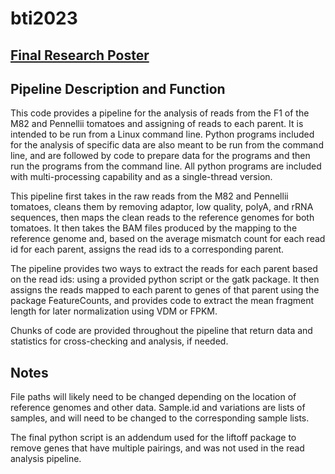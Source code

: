 # bti2023

## [Final Research Poster](https://drive.google.com/file/d/1cSruEZ3WdV1Nz9V91iwSuYPOoiIE6InE/view?usp=sharing)

## Pipeline Description and Function
This code provides a pipeline for the analysis of reads from the F1 of the M82 and Pennellii tomatoes and assigning of reads to each parent. It is intended to be run from a Linux command line. Python programs included for the analysis of specific data are also meant to be run from the command line, and are followed by code to prepare data for the programs and then run the programs from the command line. All python programs are included with multi-processing capability and as a single-thread version. 

This pipeline first takes in the raw reads from the M82 and Pennellii tomatoes, cleans them by removing adaptor, low quality, polyA, and rRNA sequences, then maps the clean reads to the reference genomes for both tomatoes. It then takes the BAM files produced by the mapping to the reference genome and, based on the average mismatch count for each read id for each parent, assigns the read ids to a corresponding parent. 

The pipeline provides two ways to extract the reads for each parent based on the read ids: using a provided python script or the gatk package. It then assigns the reads mapped to each parent to genes of that parent using the package FeatureCounts, and provides code to extract the mean fragment length for later normalization using VDM or FPKM.

Chunks of code are provided throughout the pipeline that return data and statistics for cross-checking and analysis, if needed.

## Notes
File paths will likely need to be changed depending on the location of reference genomes and other data. Sample.id and variations are lists of samples, and will need to be changed to the corresponding sample lists. 

The final python script is an addendum used for the liftoff package to remove genes that have multiple pairings, and was not used in the read analysis pipeline. 

